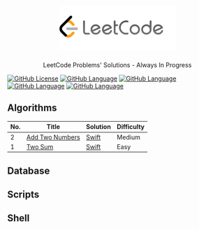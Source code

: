 <h1 align="center">
  <a href="https://leetcode.com">
    <img src="https://github.com/KevinAo22/leetcode/raw/master/assets/leetcode-logo.png" alt="LeetCode logo" height="100">
  </a>
</h1>

<p align="center">LeetCode Problems' Solutions - Always In Progress</p>

[![GitHub License](https://img.shields.io/badge/license-MIT-brightgreen.svg)](https://github.com/KevinAo22/leetcode/blob/master/LICENSE)    [![GitHub Language](https://img.shields.io/badge/language-Swift-orange.svg)](https://swift.org)    [![GitHub Language](https://img.shields.io/badge/language-C%23-blueviolet.svg)](https://docs.microsoft.com/en-us/dotnet/csharp/)    [![GitHub Language](https://img.shields.io/badge/language-TypeScript-blue)](https://www.typescriptlang.org)    [![GitHub Language](https://img.shields.io/badge/language-Java-red.svg)](https://www.oracle.com/technetwork/java/javase/overview/index.html)

## Algorithms

| No. | Title | Solution | Difficulty |
| ----- | -------- | ---------- | --------- |
| 2 | [Add Two Numbers](https://leetcode.com/problems/add-two-numbers/) | [Swift](./Algorithms/No.2-AddTwoNumbers/AddTwoNumbers.swift) | Medium |
| 1 | [Two Sum](https://leetcode.com/problems/two-sum/) | [Swift](./Algorithms/No.1-TwoSum/TwoSum.swift) | Easy |

## Database

## Scripts

## Shell
